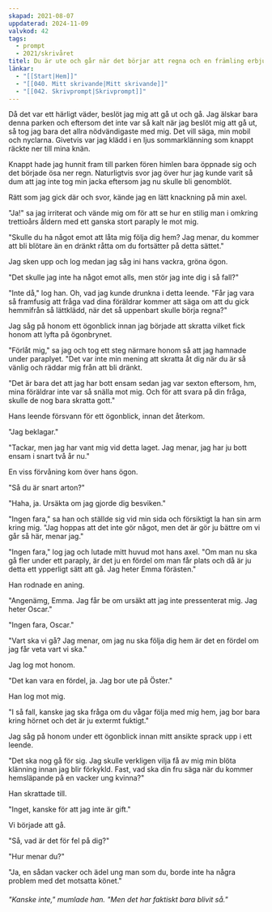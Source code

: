 ```yaml
---
skapad: 2021-08-07
uppdaterad: 2024-11-09
valvkod: 42
tags:
  - prompt
  - 2021/skrivåret
titel: Du är ute och går när det börjar att regna och en främling erbjuder dig att dela hans paraply
länkar:
  - "[[Start|Hem]]"
  - "[[040. Mitt skrivande|Mitt skrivande]]"
  - "[[042. Skrivprompt|Skrivprompt]]"
---
```

Då det var ett härligt väder, beslöt jag mig att gå ut och gå. Jag älskar bara denna parken och eftersom det inte var så kalt när jag beslöt mig att gå ut, så tog jag bara det allra nödvändigaste med mig. Det vill säga, min mobil och nyclarna. Givetvis var jag klädd i en ljus sommarklänning som knappt räckte ner till mina knän.

Knappt hade jag hunnit fram till parken fören himlen bara öppnade sig och det började ösa ner regn. Naturligtvis svor jag över hur jag kunde varit så dum att jag inte tog min jacka eftersom jag nu skulle bli genomblöt.

Rätt som jag gick där och svor, kände jag en lätt knackning på min axel.

"Ja!" sa jag irriterat och vände mig om för att se hur en stilig man i omkring trettioårs åldern med ett ganska stort paraply le mot mig.

"Skulle du ha något emot att låta mig följa dig hem? Jag menar, du kommer att bli blötare än en dränkt råtta om du fortsätter på detta sättet."

Jag sken upp och log medan jag såg ini hans vackra, gröna ögon.

"Det skulle jag inte ha något emot alls, men stör jag inte dig i så fall?"

"Inte då," log han. Oh, vad jag kunde drunkna i detta leende. "Får jag vara så framfusig att fråga vad dina föräldrar kommer att säga om att du gick hemmifrån så lättklädd, när det så uppenbart skulle börja regna?"

Jag såg på honom ett ögonblick innan jag började att skratta vilket fick honom att lyfta på ögonbrynet.

"Förlåt mig," sa jag och tog ett steg närmare honom så att jag hamnade under paraplyet. "Det var inte min mening att skratta åt dig när du är så vänlig och räddar mig från att bli dränkt.

"Det är bara det att jag har bott ensam sedan jag var sexton eftersom, hm, mina föräldrar inte var så snälla mot mig. Och för att svara på din fråga, skulle de nog bara skratta gott."

Hans leende försvann för ett ögonblick, innan det återkom.

"Jag beklagar."

"Tackar, men jag har vant mig vid detta laget. Jag menar, jag har ju bott ensam i snart två år nu."

En viss förvåning kom över hans ögon.

"Så du är snart arton?"

"Haha, ja. Ursäkta om jag gjorde dig besviken."

"Ingen fara," sa han och ställde sig vid min sida och försiktigt la han sin arm kring mig. "Jag hoppas att det inte gör något, men det är gör ju bättre om vi går så här, menar jag."

"Ingen fara," log jag och lutade mitt huvud mot hans axel. "Om man nu ska gå fler under ett paraply, är det ju en fördel om man får plats och då är ju detta ett ypperligt sätt att gå. Jag heter Emma förästen."

Han rodnade en aning.

"Angenämg, Emma. Jag får be om ursäkt att jag inte pressenterat mig. Jag heter Oscar."

"Ingen fara, Oscar."

"Vart ska vi gå? Jag menar, om jag nu ska följa dig hem är det en fördel om jag får veta vart vi ska."

Jag log mot honom.

"Det kan vara en fördel, ja. Jag bor ute på Öster."

Han log mot mig.

"I så fall, kanske jag ska fråga om du vågar följa med mig hem, jag bor bara kring hörnet och det är ju extermt fuktigt."

Jag såg på honom under ett ögonblick innan mitt ansikte sprack upp i ett leende.

"Det ska nog gå för sig. Jag skulle verkligen vilja få av mig min blöta klänning innan jag blir förkykld. Fast, vad ska din fru säga när du kommer hemsläpande på en vacker ung kvinna?"

Han skrattade till.

"Inget, kanske för att jag inte är gift."

Vi började att gå.

"Så, vad är det för fel på dig?"

"Hur menar du?"

"Ja, en sådan vacker och ädel ung man som du, borde inte ha några problem med det motsatta könet."

###### "Kanske inte," mumlade han. "Men det har faktiskt bara blivit så."